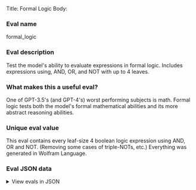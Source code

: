 Title: Formal Logic
Body:

### Eval name

formal_logic

### Eval description

Test the model's ability to evaluate expressions in formal logic. Includes expressions using, AND, OR, and NOT with up
to 4 leaves.

### What makes this a useful eval?

One of GPT-3.5's (and GPT-4's) worst performing subjects is math. Formal logic tests both the model's formal
mathematical abilities and its more abstract reasoning abilities.

### Unique eval value

This eval contains every leaf-size 4 boolean logic expression using AND, OR and NOT. (Removing some cases of
triple-NOTs, etc.) Everything was generated in Wolfram Language.

### Eval JSON data

<details>

  <summary>View evals in JSON</summary>

### Eval

  ```jsonl

{"input":[{"role":"system","content":"You are a intelligent logic assistant who determines whether logical expressions are true or false."},{"role":"user","content":"Determine whether the following logic expression is true or false. Return either 'true' or 'false' and nothing else. The expression is: ((not not (not false and true) and true) or false) which evaluates to:"}],"ideal":"true"}

{"input":[{"role":"system","content":"You are a intelligent logic assistant who determines whether logical expressions are true or false."},{"role":"user","content":"Determine whether the following logic expression is true or false. Return either 'true' or 'false' and nothing else. The expression is: (true or (not (true or not not true) or not false)) which evaluates to:"}],"ideal":"true"}

{"input":[{"role":"system","content":"You are a intelligent logic assistant who determines whether logical expressions are true or false."},{"role":"user","content":"Determine whether the following logic expression is true or false. Return either 'true' or 'false' and nothing else. The expression is: (true or (true or (not false or not not not false))) which evaluates to:"}],"ideal":"true"}

{"input":[{"role":"system","content":"You are a intelligent logic assistant who determines whether logical expressions are true or false."},{"role":"user","content":"Determine whether the following logic expression is true or false. Return either 'true' or 'false' and nothing else. The expression is: not ((false or not true) or not (true and not true)) which evaluates to:"}],"ideal":"false"}

{"input":[{"role":"system","content":"You are a intelligent logic assistant who determines whether logical expressions are true or false."},{"role":"user","content":"Determine whether the following logic expression is true or false. Return either 'true' or 'false' and nothing else. The expression is: (not not false and (false or not (not false or true))) which evaluates to:"}],"ideal":"false"}

  ```

</details>


